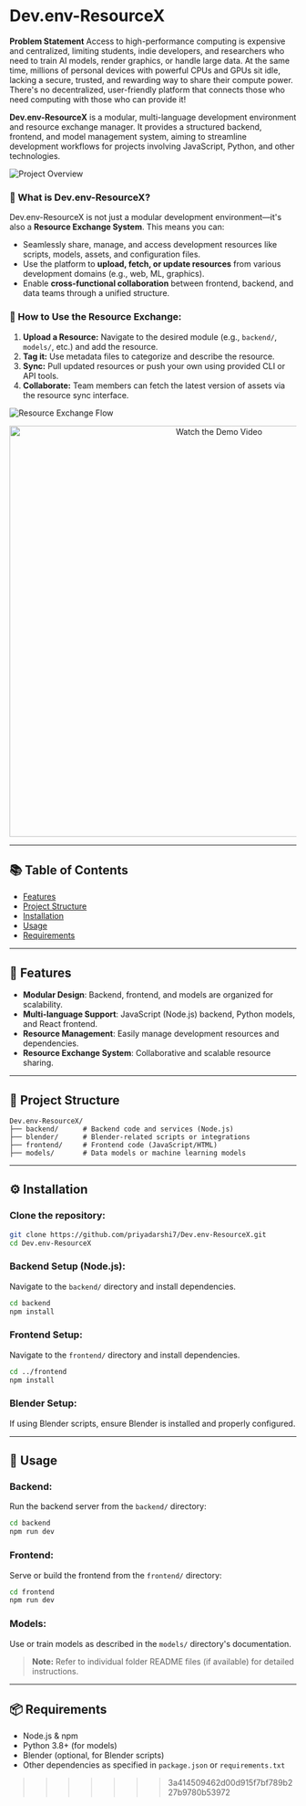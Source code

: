 
# Dev.env-ResourceX

**Problem Statement** Access to high-performance computing is expensive and centralized, limiting students, indie developers, and researchers who need to train AI models, render graphics, or handle large data. At the same time, millions of personal devices with powerful CPUs and GPUs sit idle, lacking a secure, trusted, and rewarding way to share their compute power. There's no decentralized, user-friendly platform that connects those who need computing with those who can provide it!

**Dev.env-ResourceX** is a modular, multi-language development environment and resource exchange manager. It provides a structured backend, frontend, and model management system, aiming to streamline development workflows for projects involving JavaScript, Python, and other technologies.

![Project Overview](upload-project-overview-image-here)

### 🧠 What is Dev.env-ResourceX?

Dev.env-ResourceX is not just a modular development environment—it's also a **Resource Exchange System**. This means you can:

* Seamlessly share, manage, and access development resources like scripts, models, assets, and configuration files.
* Use the platform to **upload, fetch, or update resources** from various development domains (e.g., web, ML, graphics).
* Enable **cross-functional collaboration** between frontend, backend, and data teams through a unified structure.

### 🔧 How to Use the Resource Exchange:

1. **Upload a Resource:** Navigate to the desired module (e.g., `backend/`, `models/`, etc.) and add the resource.
2. **Tag it:** Use metadata files to categorize and describe the resource.
3. **Sync:** Pull updated resources or push your own using provided CLI or API tools.
4. **Collaborate:** Team members can fetch the latest version of assets via the resource sync interface.

![Resource Exchange Flow](upload-resource-exchange-diagram-here)

<p align="center">
  <a href="https://www.youtube.com/watch?v=TOljqkl3aoM" target="_blank">
    <img src="https://www.youtube.com/watch?v=TOljqkl3aoM/0.jpg" alt="Watch the Demo Video" width="720">
  </a>
</p>

---

## 📚 Table of Contents

* [Features](#features)
* [Project Structure](#project-structure)
* [Installation](#installation)
* [Usage](#usage)
* [Requirements](#requirements)

---

## 🚀 Features

* **Modular Design**: Backend, frontend, and models are organized for scalability.
* **Multi-language Support**: JavaScript (Node.js) backend, Python models, and React frontend.
* **Resource Management**: Easily manage development resources and dependencies.
* **Resource Exchange System**: Collaborative and scalable resource sharing.

---

## 📁 Project Structure

```
Dev.env-ResourceX/
├── backend/      # Backend code and services (Node.js)
├── blender/      # Blender-related scripts or integrations
├── frontend/     # Frontend code (JavaScript/HTML)
├── models/       # Data models or machine learning models
```

---

## ⚙️ Installation

### Clone the repository:

```bash
git clone https://github.com/priyadarshi7/Dev.env-ResourceX.git
cd Dev.env-ResourceX
```

### Backend Setup (Node.js):

Navigate to the `backend/` directory and install dependencies.

```bash
cd backend
npm install
```

### Frontend Setup:

Navigate to the `frontend/` directory and install dependencies.

```bash
cd ../frontend
npm install
```

### Blender Setup:

If using Blender scripts, ensure Blender is installed and properly configured.

---

## 🧩 Usage

### Backend:

Run the backend server from the `backend/` directory:

```bash
cd backend
npm run dev
```

### Frontend:

Serve or build the frontend from the `frontend/` directory:

```bash
cd frontend
npm run dev
```

### Models:

Use or train models as described in the `models/` directory's documentation.

> **Note:** Refer to individual folder README files (if available) for detailed instructions.

---

## 📦 Requirements

* Node.js & npm
* Python 3.8+ (for models)
* Blender (optional, for Blender scripts)
* Other dependencies as specified in `package.json` or `requirements.txt`
>>>>>>> 3a414509462d00d915f7bf789b227b9780b53972
